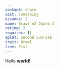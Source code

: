 ```yaml
---
content: charm
cost: something
essence: 2
name: Brawl e2 Charm 2
rating: 2
requires: []
splat: Second Sunrise
trait: Brawl
tree: Fist
---
```


Hello **world**!
